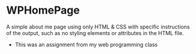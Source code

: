 # WPHomePage
A simple about me page using only HTML & CSS with specific instructions of the output, 
such as no styling elements or attributes in the HTML file. 

* This was an assignment from my web programming class
